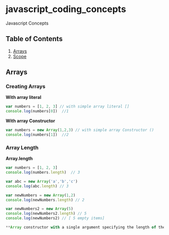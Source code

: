 # javascript_coding_concepts
Javascript Concepts

## Table of Contents

1. [Arrays](#arrays)
2. [Scope](#scope)

## **Arrays**

### Creating Arrays

**With array literal**

```javascript
var numbers = [1, 2, 3] // with simple array literal []
console.log(numbers[0])  //1
```
**With array Constructor**

```javascript
var numbers = new Array(1,2,3) // with simple array Constructor ()
console.log(numbers[1])  //2
```

### Array Length

**Array.length**

```javascript
var numbers = [1, 2, 3]
console.log(numbers.length)  // 3

var abc = new Array('a','b','c')
console.log(abc.length) // 3

var newNumbers = new Array(1,2)
console.log(newNumbers.length) // 2

var newNumbers2 = new Array(5)
console.log(newNumbers2.length) // 5 
console.log(newNumbers2) // [ 5 empty items]

**Array constructor with a single argument specifying the length of the array**

```



